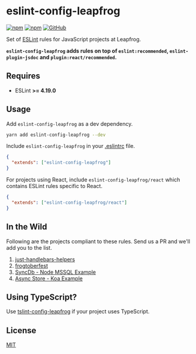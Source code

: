 # eslint-config-leapfrog

[![npm](https://img.shields.io/npm/v/eslint-config-leapfrog?style=flat-square)](https://badge.fury.io/js/eslint-config-leapfrog)
[![npm](https://img.shields.io/npm/dm/eslint-config-leapfrog?style=flat-square)](https://npmjs.org/package/eslint-config-leapfrog)
[![GitHub](https://img.shields.io/github/license/leapfrogtechnology/eslint-config-leapfrog?style=flat-square)](LICENSE)

Set of [ESLint](https://eslint.org/) rules for JavaScript projects at Leapfrog.

**`eslint-config-leapfrog` adds rules on top of `eslint:recommended`, `eslint-plugin-jsdoc` and `plugin:react/recommended`.**

## Requires

- ESLint **>= 4.19.0**

## Usage

Add `eslint-config-leapfrog` as a dev dependency.

```bash
yarn add eslint-config-leapfrog --dev
```

Include `eslint-config-leapfrog` in your [.eslintrc](https://eslint.org/docs/user-guide/getting-started#configuration) file.

```json
{
  "extends": ["eslint-config-leapfrog"]
}
```

For projects using React, include `eslint-config-leapfrog/react` which contains ESLint rules specific to React.

```json
{
  "extends": ["eslint-config-leapfrog/react"]
}
```

## In the Wild

Following are the projects compliant to these rules. Send us a PR and we'll add you to the list.

1. [just-handlebars-helpers](https://github.com/leapfrogtechnology/just-handlebars-helpers)
2. [frogtoberfest](https://github.com/leapfrogtechnology/frogtoberfest)
4. [SyncDb - Node MSSQL Example](https://github.com/leapfrogtechnology/sync-db/tree/master/examples/node-app-mssql)
5. [Async Store - Koa Example](https://github.com/leapfrogtechnology/async-store/tree/master/examples/koa-http-server-js)

## Using TypeScript?

Use [tslint-config-leapfrog](https://github.com/leapfrogtechnology/tslint-config-leapfrog) if your project uses TypeScript.

## License

[MIT](LICENSE)
